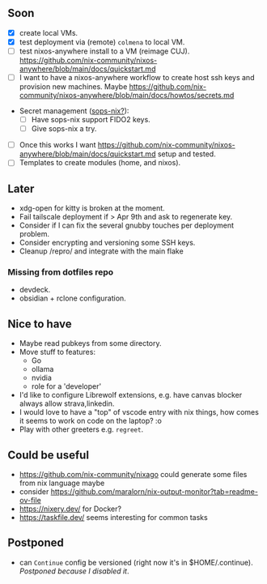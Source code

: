 ## Soon

- [x] create local VMs.
- [x] test deployment via (remote) `colmena` to local VM.
- [ ] test nixos-anywhere install to a VM (reimage CUJ). https://github.com/nix-community/nixos-anywhere/blob/main/docs/quickstart.md
- [ ] I want to have a nixos-anywhere workflow to create host ssh keys and provision new machines.
  Maybe https://github.com/nix-community/nixos-anywhere/blob/main/docs/howtos/secrets.md
- Secret management ([sops-nix?](https://github.com/Mic92/sops-nix)):
  - [ ] Have sops-nix support FIDO2 keys.
  - [ ] Give sops-nix a try.
- [ ] Once this works I want
  https://github.com/nix-community/nixos-anywhere/blob/main/docs/quickstart.md setup and tested.
- [ ] Templates to create modules (home, and nixos).

## Later

- xdg-open for kitty is broken at the moment.
- Fail tailscale deployment if > Apr 9th and ask to regenerate key.
- Consider if I can fix the several gnubby touches per deployment problem.
- Consider encrypting and versioning some SSH keys.
- Cleanup /repro/ and integrate with the main flake

### Missing from dotfiles repo

- devdeck.
- obsidian + rclone configuration.

## Nice to have

- Maybe read pubkeys from some directory.
- Move stuff to features:
  - Go
  - ollama
  - nvidia
  - role for a 'developer'
- I'd like to configure Librewolf extensions, e.g. have canvas blocker always allow strava,linkedin.
- I would love to have a "top" of vscode entry with nix things, how comes it seems to work on code on the laptop? :o
- Play with other greeters e.g. `regreet`.

## Could be useful

- https://github.com/nix-community/nixago could generate some files from nix language maybe
- consider https://github.com/maralorn/nix-output-monitor?tab=readme-ov-file
- https://nixery.dev/ for Docker?
- https://taskfile.dev/ seems interesting for common tasks

## Postponed

- can `Continue` config be versioned (right now it's in $HOME/.continue). _Postponed because I
  disabled it_.
